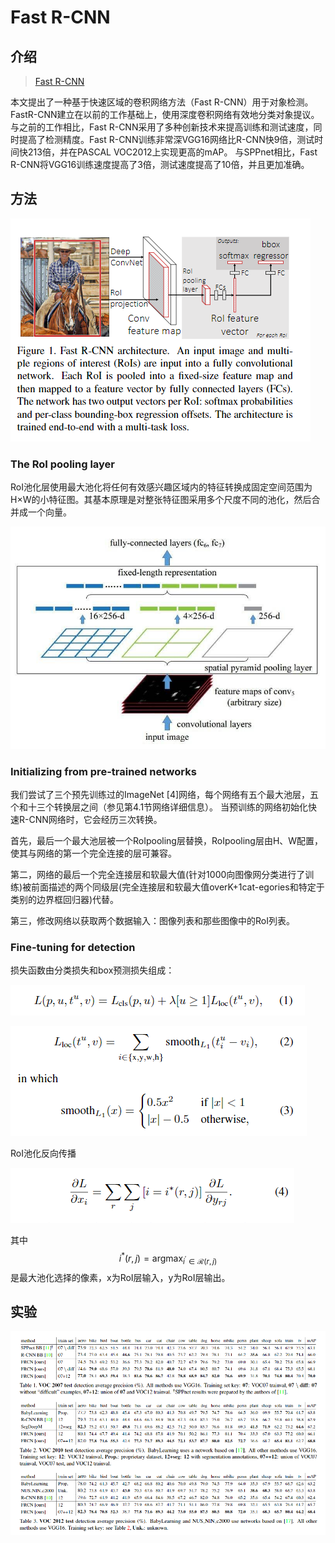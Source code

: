 # Fast R-CNN

## 介绍

> [Fast R-CNN](http://www.cv-foundation.org/openaccess/content_iccv_2015/papers/Girshick_Fast_R-CNN_ICCV_2015_paper.pdf)

本文提出了一种基于快速区域的卷积网络方法（Fast R-CNN）用于对象检测。 FastR-CNN建立在以前的工作基础上，使用深度卷积网络有效地分类对象提议。 与之前的工作相比，Fast R-CNN采用了多种创新技术来提高训练和测试速度，同时提高了检测精度。Fast R-CNN训练非常深VGG16网络比R-CNN快9倍，测试时间快213倍，并在PASCAL VOC2012上实现更高的mAP。 与SPPnet相比，Fast R-CNN将VGG16训练速度提高了3倍，测试速度提高了10倍，并且更加准确。

## 方法

![](../../.gitbook/assets/image%20%28170%29.png)

### The RoI pooling layer

RoI池化层使用最大池化将任何有效感兴趣区域内的特征转换成固定空间范围为H×W的小特征图。其基本原理是对整张特征图采用多个尺度不同的池化，然后合并成一个向量。

![](../../.gitbook/assets/image%20%28110%29.png)



### Initializing from pre-trained networks

我们尝试了三个预先训练过的ImageNet \[4\]网络，每个网络有五个最大池层，五个和十三个转换层之间（参见第4.1节网络详细信息）。 当预训练的网络初始化快速R-CNN网络时，它会经历三次转换。

首先，最后一个最大池层被一个RoIpooling层替换，RoIpooling层由H、W配置，使其与网络的第一个完全连接的层可兼容。

第二，网络的最后一个完全连接层和软最大值\(针对1000向图像网分类进行了训练\)被前面描述的两个同级层\(完全连接层和软最大值overK+1cat-egories和特定于类别的边界框回归器\)代替。

第三，修改网络以获取两个数据输入：图像列表和那些图像中的RoI列表。

### Fine-tuning for detection

损失函数由分类损失和box预测损失组成：

![](../../.gitbook/assets/image%20%2876%29.png)

![](../../.gitbook/assets/image%20%28121%29.png)

RoI池化反向传播

![](../../.gitbook/assets/image%20%28108%29.png)

其中 $$i^{*}(r, j)=\operatorname{argmax}_{i^{\prime} \in \mathcal{R}(r, j)}$$ 是最大池化选择的像素，x为RoI层输入，y为RoI层输出。

## 实验

![](../../.gitbook/assets/image%20%2888%29.png)

